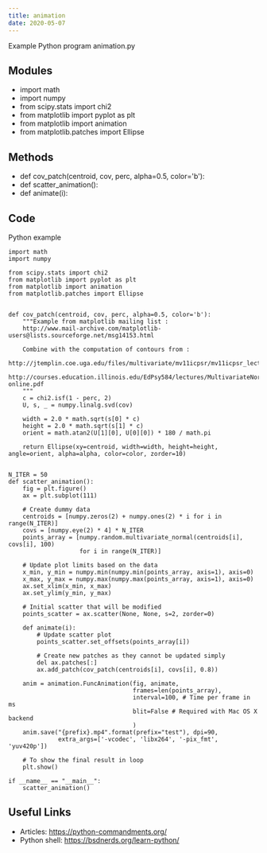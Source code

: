 ```yaml
---
title: animation
date: 2020-05-07
---
```

Example Python program animation.py

## Modules

* import math
* import numpy
* from scipy.stats import chi2
* from matplotlib import pyplot as plt
* from matplotlib import animation
* from matplotlib.patches import Ellipse

## Methods

* def cov_patch(centroid, cov, perc, alpha=0.5, color='b'):
* def scatter_animation():
* def animate(i):

## Code

Python example

    import math
    import numpy
    
    from scipy.stats import chi2
    from matplotlib import pyplot as plt
    from matplotlib import animation
    from matplotlib.patches import Ellipse
    
    
    def cov_patch(centroid, cov, perc, alpha=0.5, color='b'):
        """Example from matplotlib mailing list :
        http://www.mail-archive.com/matplotlib-users@lists.sourceforge.net/msg14153.html
        
        Combine with the computation of contours from :
        http://jtemplin.coe.uga.edu/files/multivariate/mv11icpsr/mv11icpsr_lecture04.pdf
        http://courses.education.illinois.edu/EdPsy584/lectures/MultivariateNormal-online.pdf
        """
        c = chi2.isf(1 - perc, 2)
        U, s, _ = numpy.linalg.svd(cov)
    
        width = 2.0 * math.sqrt(s[0] * c)
        height = 2.0 * math.sqrt(s[1] * c)
        orient = math.atan2(U[1][0], U[0][0]) * 180 / math.pi
    
        return Ellipse(xy=centroid, width=width, height=height, angle=orient, alpha=alpha, color=color, zorder=10)
    
    
    N_ITER = 50
    def scatter_animation():
        fig = plt.figure()
        ax = plt.subplot(111)
    
        # Create dummy data
        centroids = [numpy.zeros(2) + numpy.ones(2) * i for i in range(N_ITER)]
        covs = [numpy.eye(2) * 4] * N_ITER
        points_array = [numpy.random.multivariate_normal(centroids[i], covs[i], 100)
                        for i in range(N_ITER)]
    
        # Update plot limits based on the data
        x_min, y_min = numpy.min(numpy.min(points_array, axis=1), axis=0)
        x_max, y_max = numpy.max(numpy.max(points_array, axis=1), axis=0)
        ax.set_xlim(x_min, x_max)
        ax.set_ylim(y_min, y_max)
    
        # Initial scatter that will be modified
        points_scatter = ax.scatter(None, None, s=2, zorder=0)
    
        def animate(i):
            # Update scatter plot
            points_scatter.set_offsets(points_array[i])
    
            # Create new patches as they cannot be updated simply
            del ax.patches[:]
            ax.add_patch(cov_patch(centroids[i], covs[i], 0.8))
    
        anim = animation.FuncAnimation(fig, animate,
                                       frames=len(points_array),
                                       interval=100, # Time per frame in ms
                                       blit=False # Required with Mac OS X backend
                                       )
        anim.save("{prefix}.mp4".format(prefix="test"), dpi=90,
                  extra_args=['-vcodec', 'libx264', '-pix_fmt', 'yuv420p'])
    
        # To show the final result in loop
        plt.show()
    
    if __name__ == "__main__":
        scatter_animation()

## Useful Links

- Articles: https://python-commandments.org/
- Python shell: https://bsdnerds.org/learn-python/
